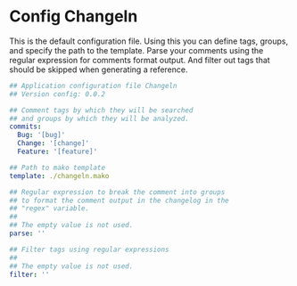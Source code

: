 # Config Changeln

This is the default configuration file.
Using this you can define tags, groups, and specify the path to the template.
Parse your comments using the regular expression for comments format output.
And filter out tags that should be skipped when generating a reference.

```yaml
## Application configuration file Changeln
## Version config: 0.0.2

## Comment tags by which they will be searched
## and groups by which they will be analyzed.
commits:
  Bug: '[bug]'
  Change: '[change]'
  Feature: '[feature]'

## Path to mako template
template: ./changeln.mako

## Regular expression to break the comment into groups
## to format the comment output in the changelog in the 
## "regex" variable.
##
## The empty value is not used.
parse: ''

## Filter tags using regular expressions
##
## The empty value is not used.
filter: ''
```
